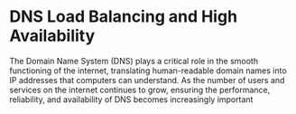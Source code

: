 # DNS Load Balancing and High Availability
The Domain Name System (DNS) plays a critical role in the smooth functioning of the internet, translating human-readable domain names into IP addresses that computers can understand. As the number of users and services on the internet continues to grow, ensuring the performance, reliability, and availability of DNS becomes increasingly important
